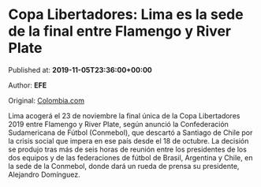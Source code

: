 
# Copa Libertadores: Lima es la sede de la final entre Flamengo y River Plate

Published at: **2019-11-05T23:36:00+00:00**

Author: **EFE**

Original: [Colombia.com](https://www.colombia.com/futbol/copa-libertadores/lima-sede-oficial-final-copa-libertadores-2019-flamengo-river-plate-246622)

Lima acogerá el 23 de noviembre la final única de la Copa Libertadores 2019 entre Flamengo y River Plate, según anunció la Confederación Sudamericana de Fútbol (Conmebol), que descartó a Santiago de Chile por la crisis social que impera en ese país desde el 18 de octubre.
La decisión se produjo tras más de seis horas de reunión entre los presidentes de los dos equipos y de las federaciones de fútbol de Brasil, Argentina y Chile, en la sede de la Conmebol, donde dará un rueda de prensa su presidente, Alejandro Domínguez.
